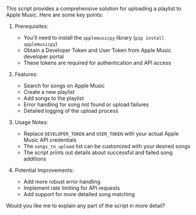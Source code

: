 This script provides a comprehensive solution for uploading a playlist to Apple Music. Here are some key points:

1. Prerequisites:
   - You'll need to install the `applemusicpy` library (`pip install applemusicpy`)
   - Obtain a Developer Token and User Token from Apple Music developer portal
   - These tokens are required for authentication and API access

2. Features:
   - Search for songs on Apple Music
   - Create a new playlist
   - Add songs to the playlist
   - Error handling for song not found or upload failures
   - Detailed logging of the upload process

3. Usage Notes:
   - Replace `DEVELOPER_TOKEN` and `USER_TOKEN` with your actual Apple Music API credentials
   - The `songs_to_upload` list can be customized with your desired songs
   - The script prints out details about successful and failed song additions

4. Potential Improvements:
   - Add more robust error handling
   - Implement rate limiting for API requests
   - Add support for more detailed song matching

Would you like me to explain any part of the script in more detail?